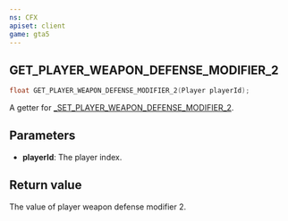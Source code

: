 ```yaml
---
ns: CFX
apiset: client
game: gta5
---
```

## GET_PLAYER_WEAPON_DEFENSE_MODIFIER_2

```c
float GET_PLAYER_WEAPON_DEFENSE_MODIFIER_2(Player playerId);
```

A getter for [_SET_PLAYER_WEAPON_DEFENSE_MODIFIER_2](#_0xBCFDE9EDE4CF27DC).

## Parameters
* **playerId**: The player index.

## Return value
The value of player weapon defense modifier 2.
